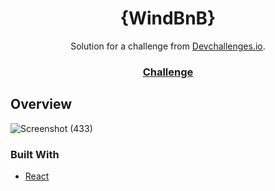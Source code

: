 <!-- Please update value in the {}  -->

<h1 align="center">{WindBnB}</h1>

<div align="center">
   Solution for a challenge from  <a href="http://devchallenges.io" target="_blank">Devchallenges.io</a>.
</div>

<div align="center">
   <h3>
    <a href="https://devchallenges.io/challenges/3JFYedSOZqAxYuOCNmYD">
      Challenge
    </a>
   </h3>
</div>

<!-- TABLE OF CONTENTS -->

<!-- OVERVIEW -->

## Overview
![Screenshot (433)](https://user-images.githubusercontent.com/74948201/146690363-54bc4a00-92fe-44bc-8959-bb2d9f134e86.png)

### Built With

<!-- This section should list any major frameworks that you built your project using. Here are a few examples.-->

- [React](https://reactjs.org/)

